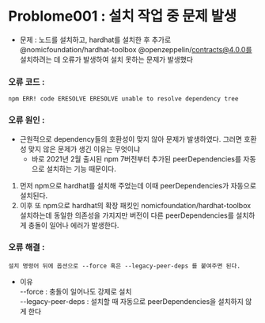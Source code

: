 Problome001 : 설치 작업 중 문제 발생   
=============
* 문제 :
  노드를 설치하고, hardhat를 설치한 후 추가로 @nomicfoundation/hardhat-toolbox @openzeppelin/contracts@4.0.0를 설치하려는 데 오류가 발생하여 설치 못하는 문제가 발생했다

### 오류 코드 :
    npm ERR! code ERESOLVE ERESOLVE unable to resolve dependency tree   

### 오류 원인 :   
* 근원적으로 dependency들의 호환성이 맞지 않아 문제가 발생하였다. 그러면 호환성 맞지 않은 문제가 생긴 이유는 무엇이냐
    * 바로 2021년 2월 출시된 npm 7버전부터 추가된 peerDependencies를 자동으로 설치하는 기능 때문이다.   
1. 먼저 npm으로 hardhat를 설치해 주었는데 이때 peerDependencies가 자동으로 설치된다.
2. 이후 또 npm으로 hardhat의 확장 패킷인 nomicfoundation/hardhat-toolbox 설치하는데 동일한 의존성을 가지지만 버전이 다른 peerDependencies를 설치하게 충돌이 일어나 에러가 발생한다.      
   
### 오류 해결 :   
    설치 명령어 뒤에 옵션으로 --force 혹은 --legacy-peer-deps 를 붙여주면 된다.   
* 이유   
 --force : 충돌이 일어나도 강제로 설치   
 --legacy-peer-deps : 설치할 때 자동으로 peerDependencies을 설치하지 않게 한다 
